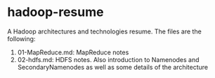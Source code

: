 hadoop-resume
=============

A Hadoop architectures and technologies resume. The files are the following:

1. 01-MapReduce.md: MapReduce notes
2. 02-hdfs.md: HDFS notes. Also introduction to Namenodes and SecondaryNamenodes as well as some details of the architecture
